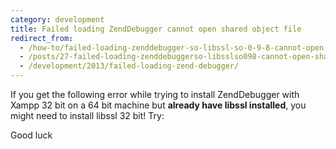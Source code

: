 ```yaml
---
category: development
title: Failed loading ZendDebugger cannot open shared object file
redirect_from:
  - /how-to/failed-loading-zenddebugger-so-libssl-so-0-9-8-cannot-open-shared-object-file-no-such-file-or-directory/
  - /posts/27-failed-loading-zenddebuggerso-libsslso098-cannot-open-shared-object-file-no-such-file-or-directory/
  - /development/2013/failed-loading-zend-debugger/
---
```


<p>If you get the following error while trying to install ZendDebugger with Xampp 32 bit on a 64 bit machine but <strong>already have libssl installed</strong>, you might need to install libssl 32 bit! Try:</p>
<script src="https://gist.github.com/maxmumford/7718774.js"></script>

<p>Good luck</p>
